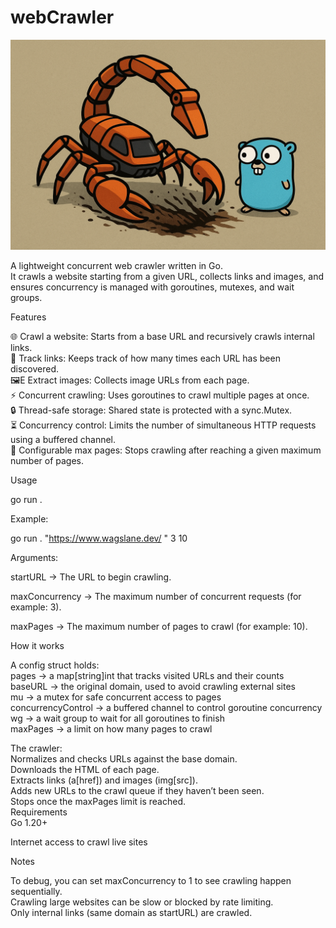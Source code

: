 # webCrawler

![Digging through websites since 2025](crawly.png)


A lightweight concurrent web crawler written in Go.  
It crawls a website starting from a given URL, collects links and images, and ensures concurrency is managed with goroutines, mutexes, and wait groups.

Features

🌐 Crawl a website: Starts from a base URL and recursively crawls internal links.  
🔗 Track links: Keeps track of how many times each URL has been discovered.  
🖼E Extract images: Collects image URLs from each page.  
⚡ Concurrent crawling: Uses goroutines to crawl multiple pages at once.  
🔒 Thread-safe storage: Shared state is protected with a sync.Mutex.  
⏳ Concurrency control: Limits the number of simultaneous HTTP requests using a buffered channel.  
🛑 Configurable max pages: Stops crawling after reaching a given maximum number of pages.  

Usage

go run . <startURL> <maxConcurrency> <maxPages>

Example:

go run . "https://www.wagslane.dev/
" 3 10

Arguments:

startURL → The URL to begin crawling.

maxConcurrency → The maximum number of concurrent requests (for example: 3).

maxPages → The maximum number of pages to crawl (for example: 10).

How it works

A config struct holds:  
pages → a map[string]int that tracks visited URLs and their counts  
baseURL → the original domain, used to avoid crawling external sites  
mu → a mutex for safe concurrent access to pages  
concurrencyControl → a buffered channel to control goroutine concurrency  
wg → a wait group to wait for all goroutines to finish  
maxPages → a limit on how many pages to crawl  

The crawler:  
Normalizes and checks URLs against the base domain.  
Downloads the HTML of each page.  
Extracts links (a[href]) and images (img[src]).  
Adds new URLs to the crawl queue if they haven’t been seen.  
Stops once the maxPages limit is reached.  
Requirements  
Go 1.20+

Internet access to crawl live sites

Notes

To debug, you can set maxConcurrency to 1 to see crawling happen sequentially.  
Crawling large websites can be slow or blocked by rate limiting.  
Only internal links (same domain as startURL) are crawled.
